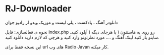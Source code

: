# RJ-Downloader

دانلودر آهنگ ، پادکست ، پلی لیست و موزیک ویدو از رادیو جوان


نحوه ی فعالسازی:
فایل index.php رو روی یه هاستتون ( یا هرجای دیگه ) آپلود کنید.
سایتو باز کنید
لینک آهنگ و .... مورد نظرتونو وارد کنید و هرچی که لازم دارید دانلود کنید.


این نسخه فقط برای url های وب Radio Javan کار میکنه.
